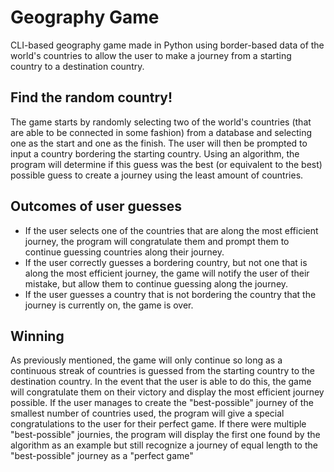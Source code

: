 # Geography Game
CLI-based geography game made in Python using border-based data of the world's countries to allow the user to make a journey from a starting country to a destination country.
## Find the random country!
The game starts by randomly selecting two of the world's countries (that are able to be connected in some fashion) from a database and selecting one as the start and one as the finish. 
The user will then be prompted to input a country bordering the starting country.
Using an algorithm, the program will determine if this guess was the best (or equivalent to the best) possible guess to create a journey using the least amount of countries.
## Outcomes of user guesses
- If the user selects one of the countries that are along the most efficient journey, the program will congratulate them and prompt them to continue guessing countries along their journey.
- If the user correctly guesses a bordering country, but not one that is along the most efficient journey, the game will notify the user of their mistake, but allow them to continue guessing along the journey.
- If the user guesses a country that is not bordering the country that the journey is currently on, the game is over.
## Winning
As previously mentioned, the game will only continue so long as a continuous streak of countries is guessed from the starting country to the destination country.
In the event that the user is able to do this, the game will congratulate them on their victory and display the most efficient journey possible.
If the user manages to create the "best-possible" journey of the smallest number of countries used, the program will give a special congratulations to the user for their perfect game.
If there were multiple "best-possible" journies, the program will display the first one found by the algorithm as an example but still recognize a journey of equal length to the "best-possible" journey as a "perfect game" 
